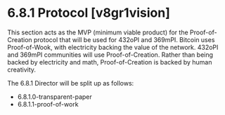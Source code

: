 # 6.8.1 Protocol [v8gr1vision]
This section acts as the MVP (minimum viable product) for the Proof-of-Creation protocol that will be used for 432oPI and 369mPI. Bitcoin uses Proof-of-Wook, with electricity backing the value of the network. 432oPI and 369mPI communities will use Proof-of-Creation. Rather than being backed by electricity and math, Proof-of-Creation is backed by human creativity.

The 6.8.1 Director will be split up as follows:
- 6.8.1.0-transparent-paper
- 6.8.1.1-proof-of-work
